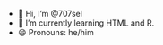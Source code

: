 - 👋 Hi, I’m @707sel
- 🌱 I’m currently learning HTML and R. 
- 😄 Pronouns: he/him


<!---
707sel/707sel is a ✨ special ✨ repository because its `README.md` (this file) appears on your GitHub profile.
You can click the Preview link to take a look at your changes.
--->
